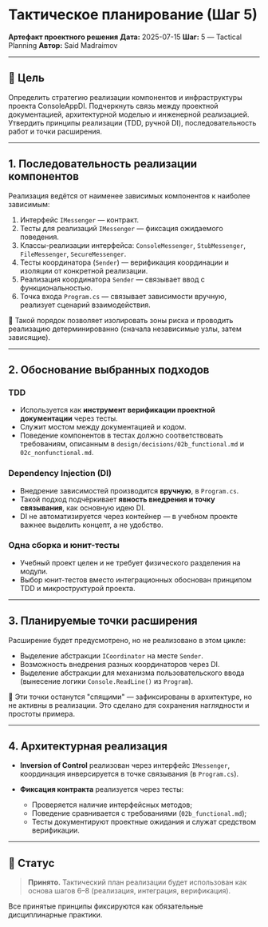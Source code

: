 # Тактическое планирование (Шаг 5)

**Артефакт проектного решения**
**Дата:** 2025-07-15
**Шаг:** 5 — Tactical Planning
**Автор:** Said Madraimov

---

## 🎯 Цель

Определить стратегию реализации компонентов и инфраструктуры проекта ConsoleAppDI.
Подчеркнуть связь между проектной документацией, архитектурной моделью и инженерной реализацией.
Утвердить принципы реализации (TDD, ручной DI), последовательность работ и точки расширения.

---

## 1. Последовательность реализации компонентов

Реализация ведётся от наименее зависимых компонентов к наиболее зависимым:

1. Интерфейс `IMessenger` — контракт.
2. Тесты для реализаций `IMessenger` — фиксация ожидаемого поведения.
3. Классы-реализации интерфейса: `ConsoleMessenger`, `StubMessenger`, `FileMessenger`, `SecureMessenger`.
4. Тесты координатора (`Sender`) — верификация координации и изоляции от конкретной реализации.
5. Реализация координатора `Sender` — связывает ввод с функциональностью.
6. Точка входа `Program.cs` — связывает зависимости вручную, реализует сценарий взаимодействия.

📌 Такой порядок позволяет изолировать зоны риска и проводить реализацию детерминированно (сначала независимые узлы, затем зависящие).

---

## 2. Обоснование выбранных подходов

### TDD

* Используется как **инструмент верификации проектной документации** через тесты.
* Служит мостом между документацией и кодом.
* Поведение компонентов в тестах должно соответствовать требованиям, описанным в `design/decisions/02b_functional.md` и `02c_nonfunctional.md`.

### Dependency Injection (DI)

* Внедрение зависимостей производится **вручную**, в `Program.cs`.
* Такой подход подчёркивает **явность внедрения и точку связывания**, как основную идею DI.
* DI не автоматизируется через контейнер — в учебном проекте важнее выделить концепт, а не удобство.

### Одна сборка и юнит-тесты

* Учебный проект целен и не требует физического разделения на модули.
* Выбор юнит-тестов вместо интеграционных обоснован принципом TDD и микроструктурой проекта.

---

## 3. Планируемые точки расширения

Расширение будет предусмотрено, но не реализовано в этом цикле:

* Выделение абстракции `ICoordinator` на месте `Sender`.
* Возможность внедрения разных координаторов через DI.
* Выделение абстракции для механизма пользовательского ввода (вынесение логики `Console.ReadLine()` из `Program`).

📌 Эти точки останутся "спящими" — зафиксированы в архитектуре, но не активны в реализации. Это сделано для сохранения наглядности и простоты примера.

---

## 4. Архитектурная реализация

* **Inversion of Control** реализован через интерфейс `IMessenger`, координация инверсируется в точке связывания (в `Program.cs`).
* **Фиксация контракта** реализуется через тесты:

  * Проверяется наличие интерфейсных методов;
  * Поведение сравнивается с требованиями (`02b_functional.md`);
  * Тесты документируют проектные ожидания и служат средством верификации.

---

## 🧭 Статус

> **Принято.** Тактический план реализации будет использован как основа шагов 6–8 (реализация, интеграция, верификация).

Все принятые принципы фиксируются как обязательные дисциплинарные практики.
